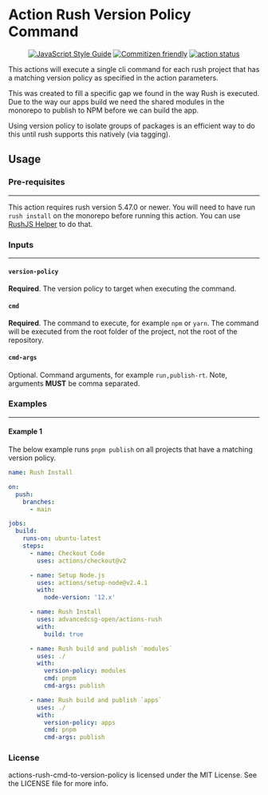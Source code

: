 # Action Rush Version Policy Command
<p align="center">
  <a href="https://standardjs.com"><img alt="JavaScript Style Guide" src="https://img.shields.io/badge/code_style-standard-brightgreen.svg"></a>
  <a href="http://commitizen.github.io/cz-cli/"><img alt="Commitizen friendly" src="https://img.shields.io/badge/commitizen-friendly-brightgreen.svg"></a>
  <a href="https://github.com/advancedcsg-open/actions-rush-cmd-to-version-policy/actions"><img alt="action status" src="https://github.com/actions/javascript-action/workflows/units-test/badge.svg"></a>
</p>

This actions will execute a single cli command for each rush project that has a matching version policy as specified in the action parameters.

This was created to fill a specific gap we found in the way Rush is executed. Due to the way our apps build we need the shared modules in the monorepo to publish to NPM before we can build the app.

Using version policy to isolate groups of packages is an efficient way to do this until rush supports this natively (via tagging).

## Usage

### Pre-requisites
---
This action requires rush version 5.47.0 or newer. You will need to have run `rush install` on the monorepo before running this action. You can use [RushJS Helper](https://github.com/marketplace/actions/rushjs-helper) to do that.

### Inputs
---
#### `version-policy`
**Required**. The version policy to target when executing the command.
#### `cmd`
**Required**. The command to execute, for example `npm` or `yarn`. The command will be executed from the root folder of the project, not the root of the repository.
#### `cmd-args`
Optional. Command arguments, for example `run,publish-rt`. Note, arguments **MUST** be comma separated.

### Examples
---
#### Example 1
The below example runs `pnpm publish` on all projects that have a matching version policy.
```yaml
name: Rush Install

on:
  push:
    branches:
      - main

jobs:
  build:
    runs-on: ubuntu-latest
    steps:
      - name: Checkout Code
        uses: actions/checkout@v2

      - name: Setup Node.js
        uses: actions/setup-node@v2.4.1
        with:
          node-version: '12.x'

      - name: Rush Install
        uses: advancedcsg-open/actions-rush
        with:
          build: true

      - name: Rush build and publish `modules`
        uses: ./
        with:
          version-policy: modules
          cmd: pnpm
          cmd-args: publish

      - name: Rush build and publish `apps`
        uses: ./
        with:
          version-policy: apps
          cmd: pnpm
          cmd-args: publish
```
### License

actions-rush-cmd-to-version-policy is licensed under the MIT License. See the LICENSE file for more info.

